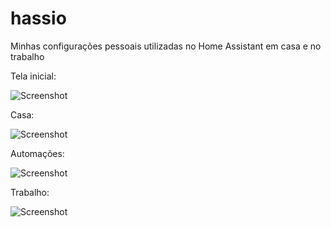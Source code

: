 # hassio
Minhas configurações pessoais utilizadas no Home Assistant em casa e no trabalho

Tela inicial:

![Screenshot](https://github.com/tatunts/hassio/blob/master/Screens/default.PNG)

Casa:

![Screenshot](https://github.com/tatunts/hassio/blob/master/Screens/home.PNG)

Automações:

![Screenshot](https://github.com/tatunts/hassio/blob/master/Screens/automations.PNG)

Trabalho:

![Screenshot](https://github.com/tatunts/hassio/blob/master/Screens/work.PNG)

